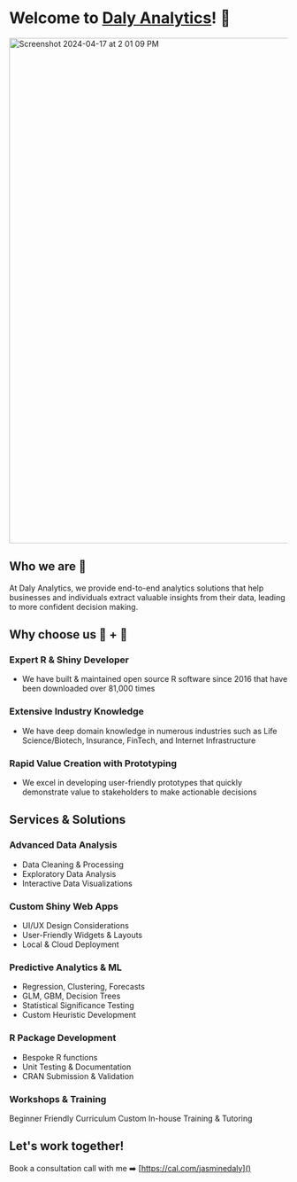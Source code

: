 # Welcome to [Daly Analytics](https://dalyanalytics.com/)! 🌆

<img width="912" alt="Screenshot 2024-04-17 at 2 01 09 PM" src="https://github.com/dalyanalytics/.github/assets/6685750/c1d45ce2-6ecb-487a-b4dd-b3da4b45dafb">


<!--

**Here are some ideas to get you started:**

🙋‍♀️ A short introduction - what is your organization all about?
🌈 Contribution guidelines - how can the community get involved?
👩‍💻 Useful resources - where can the community find your docs? Is there anything else the community should know?
🍿 Fun facts - what does your team eat for breakfast?
🧙 Remember, you can do mighty things with the power of [Markdown](https://docs.github.com/github/writing-on-github/getting-started-with-writing-and-formatting-on-github/basic-writing-and-formatting-syntax)
-->

## Who we are 👋

At Daly Analytics, we provide end-to-end analytics solutions that help businesses and individuals extract valuable insights from their data, leading to more confident decision making.

## Why choose us 🧠 + 💙

### Expert R & Shiny Developer
- We have built & maintained open source R software since 2016 that have been downloaded over 81,000 times

### Extensive Industry Knowledge
- We have deep domain knowledge in numerous industries such as Life Science/Biotech, Insurance, FinTech, and Internet Infrastructure

### Rapid Value Creation with Prototyping
- We excel in developing user-friendly prototypes that quickly demonstrate value to stakeholders to make actionable decisions

## Services & Solutions

### Advanced Data Analysis
- Data Cleaning & Processing
- Exploratory Data Analysis
- Interactive Data Visualizations

### Custom Shiny Web Apps
- UI/UX Design Considerations
- User-Friendly Widgets & Layouts
- Local & Cloud Deployment

### Predictive Analytics & ML
- Regression, Clustering, Forecasts
- GLM, GBM, Decision Trees
- Statistical Significance Testing
- Custom Heuristic Development

### R Package Development
- Bespoke R functions
- Unit Testing & Documentation
- CRAN Submission & Validation

### Workshops & Training
Beginner Friendly Curriculum
Custom In-house Training & Tutoring



## Let's work together! 

Book a consultation call with me ➡️ [https://cal.com/jasminedaly]() 


